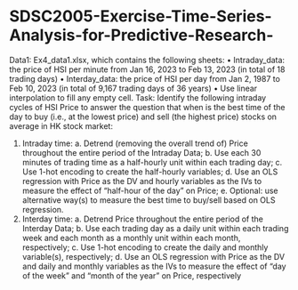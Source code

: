 # SDSC2005-Exercise-Time-Series-Analysis-for-Predictive-Research-

Data1: Ex4_data1.xlsx, which contains the following sheets:
•	Intraday_data: the price of HSI per minute from Jan 16, 2023 to Feb 13, 2023 (in total of 18 trading days)
•	Interday_data: the price of HSI per day from Jan 2, 1987 to Feb 10, 2023 (in total of 9,167 trading days of 36 years)
•	Use linear interpolation to fill any empty cell.
Task: 
Identify the following intraday cycles of HSI Price to answer the question that when is the best time of the day to buy (i.e., at the lowest price) and sell (the highest price) stocks on average in HK stock market:
1.	Intraday time: 
a.	Detrend (removing the overall trend of) Price throughout the entire period of the Intraday Data;
b.	Use each 30 minutes of trading time as a half-hourly unit within each trading day; 
c.	Use 1-hot encoding to create the half-hourly variables;
d.	Use an OLS regression with Price as the DV and hourly variables as the IVs to measure the effect of “half-hour of the day” on Price;
e.	Optional: use alternative way(s) to measure the best time to buy/sell based on OLS regression. 
2.	Interday time:
a.	Detrend Price throughout the entire period of the Interday Data;
b.	Use each trading day as a daily unit within each trading week and each month as a monthly unit within each month, respectively;
c.	Use 1-hot encoding to create the daily and monthly variable(s), respectively;
d.	Use an OLS regression with Price as the DV and daily and monthly variables as the IVs to measure the effect of “day of the week” and “month of the year” on Price, respectively
